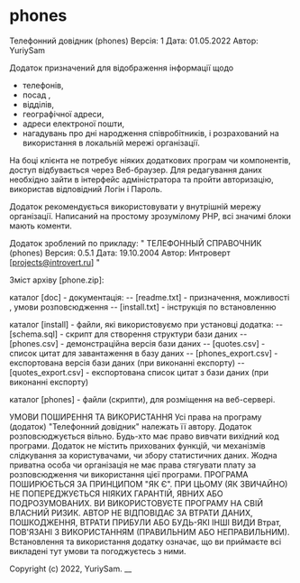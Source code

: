 # phones
Телефонний довідник  (phones)
Версія: 1
Дата: 01.05.2022
Автор: YuriySam

Додаток призначений для відображення інформації щодо 
- телефонів, 
- посад , 
- відділів, 
- географічної адреси, 
- адреси електроної пошти, 
- нагадувань про дні народження
співробітників, і розрахований на використання в локальній мережі організації. 

На боці клієнта не потребує ніяких додаткових програм чи компонентів, доступ відбувається через Веб-браузер.
Для редагування даних необхідно зайти в інтерфейс адміністратора та пройти авторизацію, використав відповідний Логін і Пароль.


Додаток рекомендується використовувати у внутрішній мережу організації. 
Написаний на простому  зрозумілому PHP, всі значимі блоки мають коменти.

Додаток зроблений по прикладу:
"
ТЕЛЕФОННЫЙ СПРАВОЧНИК (phones) Версия: 0.5.1 Дата: 19.10.2004
Автор: Интроверт [projects@introvert.ru]
"

Зміст архіву [phone.zip]:

каталог [doc] - документація:
-- [readme.txt] - призначення, можливості , умови розповсюдження
-- [install.txt] - інструкція по встановленню


каталог [install] - файли, які використовуємо при установці додатка:
-- [schema.sql] - скрипт для створення структури бази даних
-- [phones.csv] - демонстраційна версія бази даних
-- [quotes.csv] - список цитат для завантаження в базу даних
-- [phones_export.csv] - експортована версія бази даних (при виконанні експорту)
-- [quotes_export.csv] - експортована список цитат з бази даних (при виконанні експорту)

каталог [phones] - файли (скрипти), для розміщення на веб-сервері.


УМОВИ ПОШИРЕННЯ ТА ВИКОРИСТАННЯ
Усі права на програму (додаток) "Телефонний довідник" належать її автору.
Додаток розповсюджується вільно. Будь-хто має право вивчати вихідний код програми. 
Додаток не містить прихованих функцій, чи механізмів слідкування за користувачами, чи збору статистичних даних.
Жодна приватна особа чи організація не має права стягувати плату за розповсюдження чи використання цієї програми.
ПРОГРАМА ПОШИРЮЄТЬСЯ ЗА ПРИНЦИПОМ "ЯК Є". ПРИ ЦЬОМУ (ЯК ЗВИЧАЙНО) НЕ ПОПЕРЕДЖУЄТЬСЯ НІЯКИХ ГАРАНТІЙ, ЯВНИХ АБО ПОДРОЗУМОВАНИХ. ВИ ВИКОРИСТОВУЄТЕ ПРОГРАМУ НА СВІЙ ВЛАСНИЙ РИЗИК. АВТОР НЕ ВІДПОВІДАЄ ЗА ВТРАТИ ДАНИХ, ПОШКОДЖЕННЯ, ВТРАТИ ПРИБУЛИ АБО БУДЬ-ЯКІ ІНШІ ВИДИ Втрат, ПОВ'ЯЗАНІ З ВИКОРИСТАННЯМ (ПРАВИЛЬНИМ АБО НЕПРАВИЛЬНИМ).
Встановлення та використання додатку означає, що ви приймаєте всі викладені тут умови та погоджуєтесь з ними.

Copyright (c) 2022, YuriySam.
__
